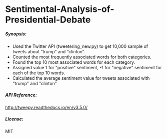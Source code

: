 # Sentimental-Analysis-of-Presidential-Debate

##### Synopsis:
 
-  Used the Twitter API (tweetering_new.py) to get 10,000 sample of tweets about “trump” and “clinton”.
- Counted the most frequently associated words for both categories.
-  Found the top 10 most associated words for each category.
- Assigned value 1 for "positive" sentiment, -1 for "negative" sentiment for each of the top 10 words.
- Calculated the average sentiment value for tweets associated with "trump" and "clinton"
##### API Reference:
http://tweepy.readthedocs.io/en/v3.5.0/
##### License:
MIT
